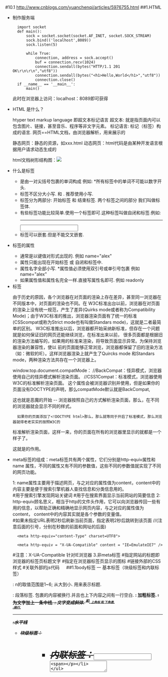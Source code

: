 #10.1
http://www.cnblogs.com/yuanchenqi/articles/5976755.html
##1.HTML
- 制作服务端

		import socket
		def main():
		    sock = socket.socket(socket.AF_INET, socket.SOCK_STREAM)
		    sock.bind(('localhost',8089))
		    sock.listen(5)
		
		    while True:
		        connection, address = sock.accept()
		        buf = connection.recv(1024)
		        connection.sendall(bytes("HTTP/1.1 201 OK\r\n\r\n","utf8"))
		        connection.sendall(bytes("<h1>Hello,World</h1>","utf8"))
		        connection.close()
		if __name__ == '__main__':
		    main()
	此时在浏览器上访问：localhost：8089即可获得
- HTML 是什么？

	htyper text markup language  即超文本标记语言
	超文本: 就是指页面内可以包含图片、链接，甚至音乐、程序等非文字元素。
	标记语言: 标记（标签）构成的语言.
	网页==HTML文档，由浏览器解析，用来展示的
	
	静态网页：静态的资源，如xxx.html
	动态网页：html代码是由某种开发语言根据用户请求动态生成的
	
	html文档树形结构图：![](https://images2015.cnblogs.com/blog/877318/201610/877318-20161025132859984-662031019.png)
- 什么是标签

	- 是由一对尖括号包裹的单词构成 例如: <html> *所有标签中的单词不可能以数字开头.
	- 标签不区分大小写.<html> 和 <HTML>. 推荐使用小写.
	- 标签分为两部分: 开始标签<a> 和 结束标签</a>. 两个标签之间的部分 我们叫做标签体.
	- 有些标签功能比较简单.使用一个标签即可.这种标签叫做自闭和标签.例如: <br/> <hr/> <input /> <img />
	- 标签可以嵌套.但是不能交叉嵌套. <a><b></a></b>
- 标签的属性

	- 通常是以键值对形式出现的. 例如 name="alex"
	- 属性只能出现在开始标签 或 自闭和标签中.
	- 属性名字全部小写. *属性值必须使用双引号或单引号包裹 例如 name="alex"
	- 如果属性值和属性名完全一样.直接写属性名即可. 例如 readonly
- <!DOCTYPE html>标签

	由于历史的原因，各个浏览器在对页面的渲染上存在差异，甚至同一浏览器在不同版本中，对页面的渲染也不同。在
	W3C标准出台以前，浏览器在对页面的渲染上没有统一规范，产生了差异(Quirks mode或者称为Compatibility 
	Mode)；由于W3C标准的推出，浏览器渲染页面有了统一的标准(CSScompat或称为Strict mode也有叫做Standars
	mode)，这就是二者最简单的区别。
	      W3C标准推出以后，浏览器都开始采纳新标准，但存在一个问题就是如何保证旧的网页还能继续浏览，在标准出来以前，
	很多页面都是根据旧的渲染方法编写的，如果用的标准来渲染，将导致页面显示异常。为保持浏览器渲染的兼容性，使以
	前的页面能够正常浏览，浏览器都保留了旧的渲染方法（如：微软的IE）。这样浏览器渲染上就产生了Quircks mode
	和Standars mode，两种渲染方法共存在一个浏览器上。
	
	window.top.document.compatMode：
	//BackCompat：怪异模式，浏览器使用自己的怪异模式解析渲染页面。 
	//CSS1Compat：标准模式，浏览器使用W3C的标准解析渲染页面。
	       这个属性会被浏览器识别并使用，但是如果你的页面没有DOCTYPE的声明，那么compatMode默认就是BackCompat,
	
	这也就是恶魔的开始 -- 浏览器按照自己的方式解析渲染页面，那么，在不同的浏览器就会显示不同的样式。
	
	    如果你的页面添加了<!DOCTYPE html>那么，那么就等同于开启了标准模式，那么浏览器就得老老实实的按照W3C的
	
	标准解析渲染页面，这样一来，你的页面在所有的浏览器里显示的就都是一个样子了。
	
	这就是<!DOCTYPE html>的作用。
- <meta>

     meta标签的组成：meta标签共有两个属性，它们分别是http-equiv属性和name 属性，不同的属性又有不同的参数值，这些不同的参数值就实现了不同的网页功能。

    1: name属性主要用于描述网页，与之对应的属性值为content，content中的内容主要是便于搜索引擎机器人查找信息和分类信息用的。     
		#用于搜索引擎发现网站关键词
		<meta name="keywords" content="meta总结,html meta,meta属性,meta跳转">	
		#用于在搜索界面显示当前网站的简要信息
		<meta name="description" content="老男孩培训机构是由一个老的男孩创建的">
    2: http-equiv顾名思义，相当于http的文件头作用，它可以向浏览器传回一些有用的信息，以帮助正确和精确地显示网页内容，与之对应的属性值为content，              content中的内容其实就是各个参数的变量值。   
		#如果未指定URL表明2秒后刷新当前页面，指定表明2秒后跳转到该页面
		<meta http-equiv="Refresh" content="2;URL=https://www.baidu.com"> //(注意后面的引号，分别在秒数的前面和网址的后面)

		<meta http-equiv="content-Type" charset=UTF8">

		<meta http-equiv = "X-UA-Compatible" content = "IE=EmulateIE7" />
	#注意：X-UA-Compatible 针对IE浏览器
	3.非meta标签
		#指定网站的标题即浏览器的标签页标题文字
	    <title>oldboy</title>
		#指定在浏览器标签页显示的图标
	    <link rel="icon" href="http://www.jd.com/favicon.ico">
		#链接外部的CSS样式
	    <link rel="stylesheet" href="css.css">
		#关联外部的js代码
	    <script src="hello.js"></script>　 
##1.1body标签
一 基本标签（块级标签和内联标签）

	<hn>: n的取值范围是1~6; 从大到小. 用来表示标题.
	<p>: 段落标签. 包裹的内容被换行.并且也上下内容之间有一行空白.
	<b> <strong>: 加粗标签.
	<strike>: 为文字加上一条中线.
	<em>: 文字变成斜体.
	<sup>和<sub>: 上角标 和 下角表.
	<br>:换行.
	<hr>:水平线
	<div><span>

	- 块级标签：<p><h1><table><ol><ul><form><div>
	
	- 内联标签：<a><input><img><sub><sup><textarea><span>
	
	block（块）元素的特点
		
		 总是在新行上开始；
		 宽度缺省是它的容器的100%，除非设定一个宽度。
		 它可以容纳内联元素和其他块元素
		
	inline元素的特点
		
		和其他元素都在一行上；
		宽度就是它的文字或图片的宽度，不可改变
		内联元素只能容纳文本或者其他内联元素
		
	特殊字符具体特殊字符可以搜索
		
	     &lt; &gt；&quot；&copy;&reg;
		<,>
二 图形标签: <img> 

	src: 要显示图片的路径.
	alt: 图片没有加载成功时的提示.
	title: 鼠标悬浮时的提示信息.
	width: 图片的宽
	height:图片的高 (宽高两个属性只用一个会自动等比缩放.)

三 超链接标签(锚标签)<a>

	href:要连接的资源路径 格式如下: href="http://www.baidu.com" 
	target: _blank : 在新的窗口打开超链接. 框架名称: 在指定框架中打开连接内容.
	name: 定义一个页面的书签.
	用于跳转 href : #id.（锚）
 
四 列表标签：

	<ul>: 无序列表
	<ol>: 有序列表
	     <li>:列表中的每一项.
	<dl>  定义列表
	     <dt> 列表标题
	     <dd> 列表项

五 表格标签: <table>

	border: 表格边框.
	cellpadding: 内边距
	cellspacing: 外边距.
	width: 像素 百分比.（最好通过css来设置长宽）
	<tr>: table row  每行
	     <th>: table head cell	标题列，效果是加粗
	     <td>: table data cell	数值列
	rowspan:  单元格竖跨多少行
	colspan:  单元格横跨多少列（即合并单元格）
	<th>: table header <tbody>(不常用): 为表格进行分区.

六 表单标签<form>
	表单用于向服务器传输数据。
	
	表单能够包含 input 元素，比如文本字段、复选框、单选框、提交按钮等等。
	
	表单还可以包含textarea、select、fieldset和 label 元素。

	1.表单属性

　　		HTML 表单用于接收不同类型的用户输入，用户提交表单时向服务器传输数据，从而实现用户与Web服务器的交互。表单标签, 要提交的所有内容都应该在该标签中.

            action: 表单提交到哪. 一般指向服务器端一个程序,程序接收到表单提交过来的数据（即表单元素值）作相应处理，比如https://www.sogou.com/web

            method: 表单的提交方式 post/get 默认取值 就是 get（信封）

                          get: 1.提交的键值对.放在地址栏中url后面. 2.安全性相对较差. 3.对提交内容的长度有限制.

                          post:1.提交的键值对 不在地址栏. 2.安全性相对较高. 3.对提交内容的长度理论上无限制.

                          get/post是常见的两种请求方式.

	2.表单元素

    <input>  标签的属性和对应值              

	type:        text 文本输入框
	
	             password 密码输入框
	
	             radio 单选框
	
	             checkbox 多选框  
	
	             submit 提交按钮            
	
	             button 按钮(需要配合js使用.) button和submit的区别？
	
	             file 提交文件：form表单需要加上属性enctype="multipart/form-data"   
	
	 name:    表单提交项的键.注意和id属性的区别：name属性是和服务器通信时使用的名称；而id属性是浏览器端使用的名称，该属性主要是为了方便客
	          户端编程，而在css和javascript中使用的
	 value:   表单提交项的值.对于不同的输入类型，value 属性的用法也不同：

	type="button", "reset", "submit" - 定义按钮上的显示的文本
	type="text", "password", "hidden" - 定义输入字段的初始值
	type="checkbox", "radio", "image" - 定义与输入相关联的值　　
	 checked:  radio 和 checkbox 默认被选中
	 readonly: 只读. text 和 password
	 disabled: 对所用input都好使.
	
	上传文件注意两点：
	
	 1 请求方式必须是post
	 2 enctype="multipart/form-data"
	 上传文件                 
	          <select> 下拉选标签属性
	
	复制代码
	          name:表单提交项的键.
	
	          size：选项个数
	
	          multiple：multiple 
	
	                 <option> 下拉选中的每一项 属性：
	
	                       value:表单提交项的值.   selected: selected下拉选默认被选中
	
	                 <optgroup>为每一项加上分组
	复制代码
	          <textarea> 文本域              
	
	name:    表单提交项的键.
	
	cols:    文本域默认有多少列
	
	rows:    文本域默认有多少行
	    <label>    
	
	<label for="www">姓名</label>
	<input id="www" type="text">
	    <fieldset>
	
	
	<fieldset>
	    <legend>登录吧</legend>
	    <input type="text">
	</fieldset>